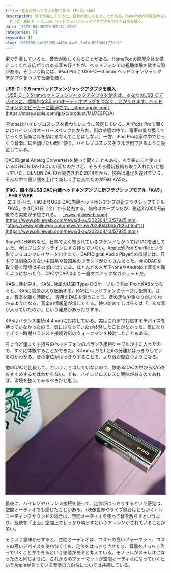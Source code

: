 ```yaml
---
title: 音源の持ってる力を取り出す (FiiO KA5)
description: 家で作業していると、音楽が欲しくなることがある。HomePodの部屋全体を満たしてくれる広がりのある音も好きだが、ヘッドフォンでの視聴体験を欲する時がある。そういう時には、iPad
  Proに USB-C — 3.5mm ヘッドフォンジャックアダプタをつけて音楽を聴く。
date: '2023-05-06T03:02:12.239Z'
categories: []
keywords: []
slug: "202305-aef25765-d49b-4ad1-8afb-861360f77ef1"
---
```

家で作業していると、音楽が欲しくなることがある。HomePodの部屋全体を満たしてくれる広がりのある音も好きだが、ヘッドフォンでの視聴体験を欲する時がある。そういう時には、iPad Proに USB-C — 3.5mm ヘッドフォンジャックアダプタをつけて音楽を聴く。

[**USB-C - 3.5 mmヘッドフォンジャックアダプタを購入**  
_USB-C - 3.5 mmヘッドフォンジャックアダプタを使えば、あなたのUSB-Cデバイスに、標準的な3.5 mmオーディオプラグをつなぐことができます。ヘッドフォンやスピーカーに最適です。_store.apple.com](https://store.apple.com/jp/xc/product/MU7E2FE/A "https://store.apple.com/jp/xc/product/MU7E2FE/A")[](https://store.apple.com/jp/xc/product/MU7E2FE/A)

iPhoneはハイレゾロスレスを扱わないように設定している。AirPods Proで聞くにはハイレゾはオーバースペックだからだ。街の喧騒の中で、電車の乗り換えでじっくり音楽に耳を傾けるなんてことはしない。一方、iPad Proは家の中でじっくり音楽に耳を傾けたい時に使う。ハイレゾロスレスをフル活用できるように設定している。

DAC(Digital Analog Converter)を使って聞くこともある。もう長いこと使っているDENON DA-10はいい音なのだけど、そろそろ最新技術も取り入れたいと思っていた。DENON DA-10が発売された2014年から、技術は進化を遂げている。そんな中で重い腰を上げて新しく手に入れたのがFiiO KA5だ。

[**FiiO、超小型USB DAC内蔵ヘッドホンアンプに新フラグシップモデル「KA5」 - PHILE WEB**  
_エミライは、FiiOよりUSB-DAC内蔵ヘッドホンアンプの新フラグシップモデル「KA5」を4月21日（金）から発売する。価格はオープンだが、税込22,000円前後での実売が予想される。…_www.phileweb.com](https://www.phileweb.com/news/d-av/202304/13/57925.html "https://www.phileweb.com/news/d-av/202304/13/57925.html")[](https://www.phileweb.com/news/d-av/202304/13/57925.html)

SonyやDENONなど、日本でよく知られているブランドもかつてはDACを出していた。今はプロダクトラインにすら残っていない。AppleがiPod Shuffleという形でシリコンプレイヤーを出すまで、DAP(Digital Audio Player)の市場には、日本では馴染みのない中国系や韓国系のブランドがたくさんあった。今のDACを取り巻く環境はその頃に似ている。ほとんどの人がiPhoneやAndroidで音楽を聴くようになった今、DACやDAPはより一層マニアックなガジェットだ。

KA5に話を戻す。KA5に付属のUSB Type-CのケーブルでiPad ProとKA5をつなぐと、KA5に電源が入り起動する。KA5にヘッドフォンのケーブルを刺す。さぁ、音楽を聴く時間だ。 専用のDACを使うことで、音の定位や重なりがよくわかるようになる。音楽の情報量が増してくる。使い始めてしばらくは「こんな音が入っていたのか」という発見があったりする。

KA5はバランス接続(4.4mm)に対応している。実はこれまで対応するデバイスを持っていなかったので、気にはなっていたが体験したことがなかった。気になりすぎて一時期バランスド接続対応のウォークマンを検討したこともある。

ちょうど運よく手持ちのヘッドフォンのバランス接続ケーブルが手に入ったので、すぐに体験することができた。3.5mmよりもLとRの分離がはっきりしているのがわかる。音の定位がはっきりすることで、より音が際立つようになる。

他のDACと比較して、ということはしていないので、数あるDACの中からKA5をおすすめするかはわからない。でも、ハイレゾロスレスに興味があるのであれば、環境を整えてみるべきだと思う。

![](1__owy0ZCcFlZhjpmHuVR0t6Q.jpeg)

最後に。ハイレゾやバランス接続を使って、定位がはっきりするという感覚は、空間オーディオでも感じたことがある。（映像世界やライブ録音はともかく）レコーディングサウンドの場合は、空間オーディオを使って音を散らすというより、音像を「正面」空間上でしっかり鳴らすというアレンジがされていることが多い。

そういう意味からすると、空間オーディオは、コストの高いフォーマット、コストの高いデバイスを使わなくても、定位をはっきりさせたり、音像をきっちり作っていくことができるという価値があると考えている。モノラルがステレオになったのと同じように、これからのフォーマットが空間オーディオになっていくというAppleが言っている音楽の方向性については共感している。
